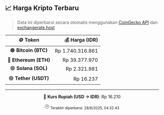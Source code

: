 

<!-- HARGA_KRIPTO -->
## 📈 Harga Kripto Terbaru

> Data ini diperbarui secara otomatis menggunakan [CoinGecko API](https://www.coingecko.com/) dan [exchangerate.host](https://exchangerate.host/)

<div align="center">

| 🪙 Token | 💰 Harga (IDR) |
|:------:|---------------:|
| 🟠 **Bitcoin (BTC)**   | Rp 1.740.316.861 |
| 🔵 **Ethereum (ETH)**  | Rp 39.377.970 |
| 🟣 **Solana (SOL)**    | Rp 2.321.981 |
| 🟢 **Tether (USDT)**   | Rp 16.237 |

---

💱 **Kurs Rupiah (USD → IDR)**: Rp 16.210

🕒 <sub>Terakhir diperbarui: 28/6/2025, 04.32.43</sub>

</div>
<!-- /HARGA_KRIPTO -->